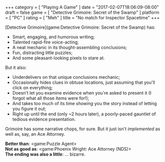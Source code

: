 +++
category = [ "Playing A Game" ]
date = "2017-02-07T18:06:09-08:00"
draft = false
game = [ "Detective Grimoire: Secret of the Swamp" ]
platform = [ "PC" ]
rating = [ "Meh" ]
title = "No match for Inspector Spacetime"
+++

[Detective Grimoire](game:Detective Grimoire: Secret of the Swamp) has:

* Smart, engaging, and humorous writing;
* Talented rapid-fire voice-acting;
* A neat mechanic in its thought-assembling conclusions;
* Fun, distracting little puzzles;
* And some pleasant-looking pixels to stare at.

But it also:

* Underdelivers on that unique conclusions mechanic;
* Occasionally hides clues in obtuse locations, just assuming that you'll click on everything;
* Doesn't let you examine evidence when you're asked to present it (I forgot what all those items were for!);
* And takes too much of its time <i>showing</i> you the story instead of letting you figure it out;
* Right up until the end (only ~2 hours later), a poorly-paced gauntlet of tedious evidence presentation.

Grimoire has some narrative chops, for sure.  But it just isn't <i>implemented</i> as well as, say, an Ace Attorney.

<b>Better than</b>: <game:Puzzle Agent>  
<b>Not as good as</b>: <game:Phoenix Wright: Ace Attorney (NDS)>  
<b>The ending was also a little</b>: ... bizarre.
